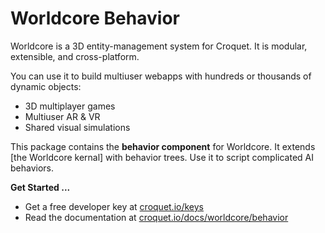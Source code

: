# Worldcore Behavior

Worldcore is a 3D entity-management system for Croquet. It is modular, extensible, and cross-platform.

You can use it to build multiuser webapps with hundreds or thousands of dynamic objects:

* 3D multiplayer games
* Multiuser AR & VR
* Shared visual simulations

This package contains the **behavior component** for Worldcore. It extends [the Worldcore kernal] with behavior trees. Use it to script complicated AI behaviors.

**Get Started ...**

* Get a free developer key at [croquet.io/keys](https://croquet.io/keys/)
* Read the documentation at [croquet.io/docs/worldcore/behavior](https://croquet.io/docs/croquet/worldcore/behavior)
